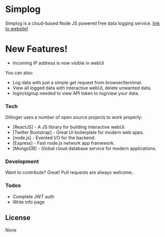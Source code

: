 # Simplog

Simplog is a cloud-based Node JS powered free data logging service.
[link to website!](http://simplog.herokuapp.com)

# New Features!

  - Incoming IP address is now visible in webUI


You can also:
  - Log data with just a simple get request from browser/terminal.
  - View all logged data with interactive webUI, delete unwanted data.
  - login/signup needed to view API token to log/view your data.



### Tech

Dillinger uses a number of open source projects to work properly:

* [ReactJS] - A JS library for building interactive webUI.
* [Twitter Bootstrap] - Great UI boilerplate for modern web apps.
* [node.js] - Evented I/O for the backend.
* [Express] - Fast node.js network app framework.
* [MongoDB] - Global cloud database service for modern applications. 





### Development

Want to contribute? Great!
Pull requests are always welcome..



### Todos

 - Complete JWT auth
 - Write info page

License
----

None

